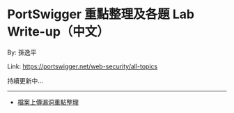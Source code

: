 # PortSwigger 重點整理及各題 Lab Write-up（中文）

By: 孫逸平

Link: <https://portswigger.net/web-security/all-topics> 

持續更新中...

---

- [檔案上傳漏洞重點整理](../File%20Upload%20Vulnerabilities%20Summary.md)

